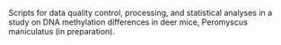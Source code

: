 Scripts for data quality control, processing, and statistical analyses in a study on DNA methylation differences in deer mice, Peromyscus maniculatus (in preparation).
